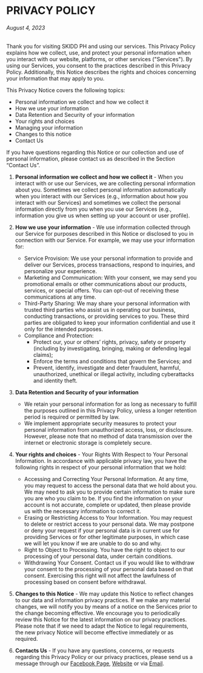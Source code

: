 # PRIVACY POLICY

###### August 4, 2023

Thank you for visiting SKIDD PH and using our services. This Privacy Policy explains how we collect, use, and protect your personal information when you interact with our website, platforms, or other services ("Services"). By using our Services, you consent to the practices described in this Privacy Policy. Additionally, this Notice describes the rights and choices concerning your information that may apply to you.

This Privacy Notice covers the following topics:

-   Personal information we collect and how we collect it
-   How we use your information
-   Data Retention and Security of your information
-   Your rights and choices
-   Managing your information
-   Changes to this notice
-   Contact Us

If you have questions regarding this Notice or our collection and use of personal information, please contact us as described in the Section “Contact Us”.

1. **Personal information we collect and how we collect it** - When you interact with or use our Services, we are collecting personal information about you. Sometimes we collect personal information automatically when you interact with our Services (e.g., information about how you interact with our Services) and sometimes we collect the personal information directly from you when you use our Services (e.g., information you give us when setting up your account or user profile).

2. **How we use your information** - We use information collected through our Service for purposes described in this Notice or disclosed to you in connection with our Service. For example, we may use your information for:
    - Service Provision: We use your personal information to provide and deliver our Services, process transactions, respond to inquiries, and personalize your experience.
    - Marketing and Communication: With your consent, we may send you promotional emails or other communications about our products, services, or special offers. You can opt-out of receiving these communications at any time.
    - Third-Party Sharing: We may share your personal information with trusted third parties who assist us in operating our business, conducting transactions, or providing services to you. These third parties are obligated to keep your information confidential and use it only for the intended purposes.
    - Compliance and Protection:
        - Protect our, your or others’ rights, privacy, safety or property (including by investigating, bringing, making or defending legal claims);
        - Enforce the terms and conditions that govern the Services; and
        - Prevent, identify, investigate and deter fraudulent, harmful, unauthorized, unethical or illegal activity, including cyberattacks and identity theft.
3. **Data Retention and Security of your information**
    - We retain your personal information for as long as necessary to fulfill the purposes outlined in this Privacy Policy, unless a longer retention period is required or permitted by law.
    - We implement appropriate security measures to protect your personal information from unauthorized access, loss, or disclosure. However, please note that no method of data transmission over the internet or electronic storage is completely secure.
4. **Your rights and choices** - Your Rights With Respect to Your Personal Information. In accordance with applicable privacy law, you have the following rights in respect of your personal information that we hold:
    - Accessing and Correcting Your Personal Information. At any time, you may request to access the personal data that we hold about you. We may need to ask you to provide certain information to make sure you are who you claim to be. If you find the information on your account is not accurate, complete or updated, then please provide us with the necessary information to correct it.
    - Erasing or Restricting Access to Your Information. You may request to delete or restrict access to your personal data. We may postpone or deny your request if your personal data is in current use for providing Services or for other legitimate purposes, in which case we will let you know if we are unable to do so and why.
    - Right to Object to Processing. You have the right to object to our processing of your personal data, under certain conditions.
    - Withdrawing Your Consent. Contact us if you would like to withdraw your consent to the processing of your personal data based on that consent. Exercising this right will not affect the lawfulness of processing based on consent before withdrawal.
5. **Changes to this Notice** - We may update this Notice to reflect changes to our data and information privacy practices. If we make any material changes, we will notify you by means of a notice on the Services prior to the change becoming effective. We encourage you to periodically review this Notice for the latest information on our privacy practices. Please note that if we need to adapt the Notice to legal requirements, the new privacy Notice will become effective immediately or as required.
6. **Contacts Us** - If you have any questions, concerns, or requests regarding this Privacy Policy or our privacy practices, please send us a message through our [Facebook Page](https://facebook.com/skiddph), [Website](https://skiddph.com/contact-us) or via [Email](mailto:hello@skiddph.com).
